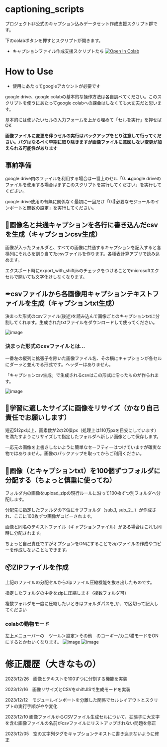 # captioning_scripts
プロジェクト非公式のキャプション込みデータセット作成支援スクリプト群です。

下のcolabボタンを押すとスクリプトが開きます。
- キャプションファイル作成支援スクリプトたち
[![Open In Colab](https://colab.research.google.com/assets/colab-badge.svg)](https://colab.research.google.com/github/nagaokayama/captioning_scripts/blob/main/Text_cordinator.ipynb)


# How to Use

- 使用にあたってgoogleアカウントが必要です

google drive、google colabの基本的な操作方法は各自調べてください。このスクリプトを使うにあたってgoogle colabへの課金はしなくても大丈夫だと思います。

基本的には使いたいセルの入力フォームを上から埋めて「セルを実行」を押せばOK

**画像ファイルに変更を伴うセルの実行はバックアップをとり注意して行ってください。バグはなるべく早期に取り除きますが画像ファイルに意図しない変更が加えられる可能性があります**

## 事前準備
google drive内のファイルを利用する場合は一番上のセル「0. ⛰google driveのファイルを使用する場合はまずこのスクリプトを実行してください」を実行してください。

google drive使用の有無に関係なく最初に一回だけ「0.🎍必要なモジュールのインポートと関数の設定」を実行してください。



## 📖画像名と共通キャプションを各行に書き込んだcsvを生成（キャプションcsv生成）

画像が入ったフォルダと、すべての画像に共通するキャプションを記入すると各横列にそれらを割り当てたcsvファイルを作ります。各種表計算アプリで読み込めます。

エクスポート時にexport_with_shiftjisのチェックをつけることでmicrosoftエクセルで開いても文字化けしなくなります。


## ✒csvファイルから各画像用キャプションテキストファイルを生成（キャプションtxt生成）
決まった形式のcsvファイル(後述)を読み込んで画像ごとのキャプションtxtに分割してくれます。生成されたtxtファイルをダウンロードして使ってください。

![image](https://github.com/nagaokayama/captioning_scripts/assets/152504610/b6b0a242-9711-4158-a692-f74ec835f001)


### 決まった形式のcsvファイルとは...
一番左の縦列に拡張子を除いた画像ファイル名、その横にキャプションが各セルにダーッと並んでる形式です。ヘッダーはありません。

「キャプションcsv生成」で生成されるcsvはこの形式に沿ったものが作られます。

![image](https://github.com/nagaokayama/captioning_scripts/assets/152504610/65bbc0a9-9909-4257-9deb-0a8af0ec31c4)


## 🎨学習に適したサイズに画像をリサイズ（かなり自己責任でお願いします）
短辺512px以上、画素数が2の20乗px（処理上は110万pxを目安にしています）を満たすようにリサイズして指定したフォルダへ新しい画像として保存します。

一応元の画像を上書きしないように簡単なセーフティーはつけていますが確実な物ではありません。画像のパックアップを取ってからご利用ください。


## 👾画像（とキャプションtxt）を100個ずつフォルダに分配する（ちょっと慎重に使ってね）
フォルダ内の画像をupload_zipの現行ルールに沿って100枚ずつ別フォルダへ分配します。

分配先に指定したフォルダの下位にサブフォルダ（sub_1, sub_2...）が作成され、ここに100枚ずつ画像がコピーされます。

画像と同名のテキストファイル（キャプションファイル）がある場合はこれも同時に分配されます。

ちょっと自己責任ですがオプションをONにすることでzipファイルの作成やコピーを作成しないこともできます。


## 📦ZIPファイルを作成
上記のファイルの分配セルからzipファイル圧縮機能を抜き出したものです。

指定したフォルダの中身をzipに圧縮します（複数フォルダ可）

複数フォルダを一度に圧縮したいときはフォルダパスを,か、で区切って記入してください

### colabの動物モード
左上メニューバーの　ツール＞設定＞その他　のコーギー/カニ/猫モードをONにするとかわいくなります。
![image](https://github.com/nagaokayama/captioning_scripts/assets/152504610/c9e85ed0-d061-4ed0-ba9d-46f31d8085a6)
![image](https://github.com/nagaokayama/captioning_scripts/assets/152504610/111834e9-06a9-4f14-89cf-f771a39c40ff)


# 修正履歴（大きなもの）

2023/12/26　画像とテキストを100ずつに分割する機能を実装

2023/12/16　画像リサイズとCSVをshiftJISで生成モードを実装

2023/12/12　モジュールインポートを分離した関係でセルレイアウトとスクリプトの実行手順がやや変化

2023/12/10  画像ファイルからCSVファイル生成セルについて、拡張子に大文字を含む画像ファイルの名前がcsvファイルにリストアップされない問題を修正

2023/12/05　空の文字列タグをキャプションテキストに書き込まないように修正
